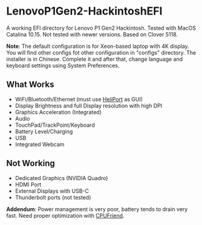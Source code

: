 # LenovoP1Gen2-HackintoshEFI
A working EFI directory for Lenovo P1 Gen2 Hackintosh.
Tested with MacOS Catalina 10.15.
Not tested with newer versions.
Based on Clover 5118.

**Note**: The default configuration is for Xeon-based laptop with 4K display. You will find other configs fot other configuration in "configs" directory. 
The installer is in Chinese. Complete it and after that, change language and keyboard settings using System Preferences.

## What Works
* WiFi/Bluetooth/Ethernet (must use [HeliPort](https://github.com/OpenIntelWireless/HeliPort) as GUI)
* Display Brightness and full Display resolution with high DPI
* Graphics Acceleration (Integrated)
* Audio
* TouchPad/TrackPoint/Keyboard
* Battery Level/Charging
* USB
* Integrated Webcam

## Not Working
* Dedicated Graphics (NVIDIA Quadro)
* HDMI Port
* External Displays with USB-C
* Thunderbolt ports (not tested)

**Addendum**: Power management is very poor, battery tends to drain very fast. 
Need proper optimization with [CPUFriend](https://github.com/acidanthera/CPUFriend).
